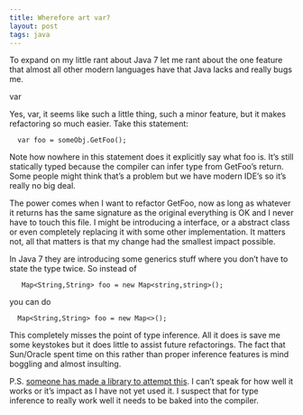```yaml
--- 
title: Wherefore art var?
layout: post
tags: java
---
```

<p>To expand on my little rant about Java 7 let me rant about the one feature that almost all other modern languages have that Java lacks and really bugs me.</p>

<p>var</p>

<p>Yes, var, it seems like such a little thing, such a minor feature, but it makes refactoring so much easier. Take this statement:</p>

<pre><code>  var foo = someObj.GetFoo();
</code></pre>

<p>Note how nowhere in this statement does it explicitly say what foo is. It’s still statically typed because the compiler can infer type from GetFoo’s return. Some people might think that’s a problem but we have modern IDE’s so it’s really no big deal.</p>

<p>The power comes when I want to refactor GetFoo, now as long as whatever it returns has the same signature as the original everything is OK and I never have to touch this file. I might be introducing a interface, or a abstract class or even completely replacing it with some other implementation. It matters not, all that matters is that my change had the smallest impact possible.</p>

<p>In Java 7 they are introducing some generics stuff where you don’t have to state the type twice. So instead of</p>

<pre><code>   Map&lt;String,String&gt; foo = new Map&lt;string,string&gt;();
</code></pre>

<p>you can do</p>

<pre><code>  Map&lt;String,String&gt; foo = new Map&lt;&gt;();
</code></pre>

<p>This completely misses the point of type inference. All it does is save me some keystokes but it does little to assist future refactorings. The fact that Sun/Oracle spent time on this rather than proper inference features is mind boggling and almost insulting.</p>

<p>P.S. <a href="http://projectlombok.org/features/val.html">someone has made a library to attempt this</a>. I can’t speak for how well it works or it’s impact as I have not yet used it. I suspect that for type inference to really work well it needs to be baked into the compiler.</p>
